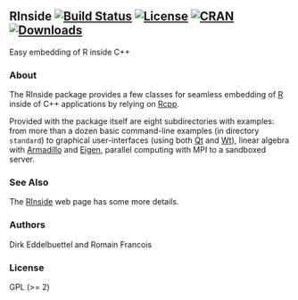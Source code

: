 ## RInside [![Build Status](https://travis-ci.org/eddelbuettel/rinside.svg)](https://travis-ci.org/eddelbuettel/rinside) [![License](http://img.shields.io/badge/license-GPL%20%28%3E=%202%29-brightgreen.svg?style=flat)](http://www.gnu.org/licenses/gpl-2.0.html) [![CRAN](http://www.r-pkg.org/badges/version/rinside)](http://cran.r-project.org/package=RInside) [![Downloads](http://cranlogs.r-pkg.org/badges/RInside?color=brightgreen)](http://cran.rstudio.com/package=RInside)

Easy embedding of R inside C++

### About

The RInside package provides a few classes for seamless embedding of [R](http://www.r-project.org) inside of
C++ applications by relying on [Rcpp](http://www.rcpp.org).

Provided with the package itself are eight subdirectories with examples: from
more than a dozen basic command-line examples (in directory `standard`) to
graphical user-interfaces (using both [Qt](http://www.qt.io) and
[Wt](http://www.webtoolkit.eu/wt)), linear algebra with
[Armadillo](http://arma.sf.net) and
[Eigen](http://eigen.tuxfamily.org/index.php?title=Main_Page), parallel
computing with MPI to a sandboxed server.

### See Also

The [RInside](http://dirk.eddelbuettel.com/code/rinside.html) web page has
some more details.

### Authors

Dirk Eddelbuettel and Romain Francois

### License

GPL (>= 2)
